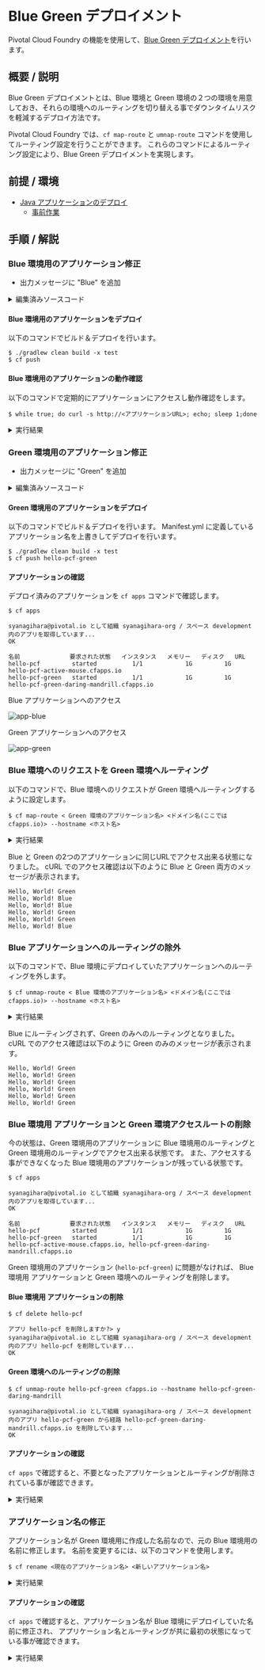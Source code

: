 # Blue Green デプロイメント
Pivotal Cloud Foundry の機能を使用して、[Blue Green デプロイメント](https://martinfowler.com/bliki/BlueGreenDeployment.html)を行います。

## 概要 / 説明
Blue Green デプロイメントとは、Blue 環境と Green 環境の２つの環境を用意しておき、それらの環境へのルーティングを切り替える事でダウンタイムリスクを軽減するデプロイ方法です。

Pivotal Cloud Foundry では、`cf map-route` と `umnap-route` コマンドを使用してルーティング設定を行うことができます。
これらのコマンドによるルーティング設定により、Blue Green デプロイメントを実現します。


## 前提 / 環境
- [Java アプリケーションのデプロイ](https://github.com/shinyay/pcf-workshop-deploy-java/blob/master/README.md)
  - [事前作業](https://github.com/shinyay/pcf-workshop-prerequisite/blob/master/README.md)

## 手順 / 解説
### Blue 環境用のアプリケーション修正

- 出力メッセージに "Blue" を追加

<details><summary>編集済みソースコード</summary>

```
@GetMapping("/")
String hello() {
    return "Hello, World! Blue";
}
```
</details>

#### Blue 環境用のアプリケーションをデプロイ
以下のコマンドでビルド＆デプロイを行います。

```
$ ./gradlew clean build -x test
$ cf push
```

#### Blue 環境用のアプリケーションの動作確認
以下のコマンドで定期的にアプリケーションにアクセスし動作確認をします。

```
$ while true; do curl -s http://<アプリケーションURL>; echo; sleep 1;done
```

<details><summary>実行結果</summary>

```
Hello, World! Blue
Hello, World! Blue
Hello, World! Blue
Hello, World! Blue
Hello, World! Blue
Hello, World! Blue
```
</details>

### Green 環境用のアプリケーション修正

- 出力メッセージに "Green" を追加

<details><summary>編集済みソースコード</summary>

```
@GetMapping("/")
String hello() {
    return "Hello, World! Green";
}
```
</details>

#### Green 環境用のアプリケーションをデプロイ
以下のコマンドでビルド＆デプロイを行います。
Manifest.yml に定義しているアプリケーション名を上書きしてデプロイを行います。

```
$ ./gradlew clean build -x test
$ cf push hello-pcf-green
```

#### アプリケーションの確認
デプロイ済みのアプリケーションを `cf apps` コマンドで確認します。

```
$ cf apps

syanagihara@pivotal.io として組織 syanagihara-org / スペース development 内のアプリを取得しています...
OK

名前              要求された状態   インスタンス   メモリー   ディスク   URL
hello-pcf         started          1/1            1G         1G         hello-pcf-active-mouse.cfapps.io
hello-pcf-green   started          1/1            1G         1G         hello-pcf-green-daring-mandrill.cfapps.io
```

Blue アプリケーションへのアクセス

![app-blue](images/app-blue.png)

Green アプリケーションへのアクセス

![app-green](images/app-green.png)

### Blue 環境へのリクエストを Green 環境へルーティング
以下のコマンドで、Blue 環境へのリクエストが Green 環境へルーティングするように設定します。

```
$ cf map-route < Green 環境のアプリケーション名> <ドメイン名(ここでは cfapps.io)> --hostname <ホスト名>
```

<details><summary>実行結果</summary>

```
$ cf map-route hello-pcf-green cfapps.io --hostname hello-pcf-active-mouse

syanagihara@pivotal.io として組織 syanagihara-org / スペース development の経路 hello-pcf-active-mouse.cfapps.io を作成しています...
OK
経路 hello-pcf-active-mouse.cfapps.io は既に存在しています
syanagihara@pivotal.io として経路 hello-pcf-active-mouse.cfapps.io を組織 syanagihara-org / スペース development 内のアプリ hello-pcf-green に追加しています...
OK
```
</details>

Blue と Green の2つのアプリケーションに同じURLでアクセス出来る状態になりました。
cURL でのアクセス確認は以下のように Blue と Green 両方のメッセージが表示されます。

```
Hello, World! Green
Hello, World! Blue
Hello, World! Blue
Hello, World! Green
Hello, World! Green
Hello, World! Blue
```

### Blue アプリケーションへのルーティングの除外
以下のコマンドで、Blue 環境にデプロイしていたアプリケーションへのルーティングを外します。

```
$ cf unmap-route < Blue 環境のアプリケーション名> <ドメイン名(ここでは cfapps.io)> --hostname <ホスト名>
```

<details><summary>実行結果</summary>

```
$ cf unmap-route hello-pcf cfapps.io --hostname hello-pcf-active-mouse

syanagihara@pivotal.io として組織 syanagihara-org / スペース development 内のアプリ hello-pcf から経路 hello-pcf-active-mouse.cfapps.io を削除しています...
OK
```
</details>

Blue にルーティングされず、Green のみへのルーティングとなりました。
cURL でのアクセス確認は以下のように Green のみのメッセージが表示されます。

```
Hello, World! Green
Hello, World! Green
Hello, World! Green
Hello, World! Green
Hello, World! Green
Hello, World! Green
```

### Blue 環境用 アプリケーションと Green 環境アクセスルートの削除
今の状態は、Green 環境用のアプリケーションに Blue 環境用のルーティングと Green 環境用のルーティングでアクセス出来る状態です。
また、アクセスする事ができなくなった Blue 環境用のアプリケーションが残っている状態です。

```
$ cf apps

syanagihara@pivotal.io として組織 syanagihara-org / スペース development 内のアプリを取得しています...
OK

名前              要求された状態   インスタンス   メモリー   ディスク   URL
hello-pcf         started          1/1            1G         1G
hello-pcf-green   started          1/1            1G         1G         hello-pcf-active-mouse.cfapps.io, hello-pcf-green-daring-mandrill.cfapps.io
```

Green 環境用のアプリケーション (`hello-pcf-green`) に問題がなければ、
Blue 環境用 アプリケーションと Green 環境へのルーティングを削除します。

#### Blue 環境用 アプリケーションの削除
```
$ cf delete hello-pcf

アプリ hello-pcf を削除しますか?> y
syanagihara@pivotal.io として組織 syanagihara-org / スペース development 内のアプリ hello-pcf を削除しています...
OK
```

#### Green 環境へのルーティングの削除
```
$ cf unmap-route hello-pcf-green cfapps.io --hostname hello-pcf-green-daring-mandrill

syanagihara@pivotal.io として組織 syanagihara-org / スペース development 内のアプリ hello-pcf-green から経路 hello-pcf-green-daring-mandrill.cfapps.io を削除しています...
OK
```

#### アプリケーションの確認
`cf apps` で確認すると、不要となったアプリケーションとルーティングが削除されている事が確認できます。

<details><summary>実行結果</summary>

```
$ cf apps

syanagihara@pivotal.io として組織 syanagihara-org / スペース development 内のアプリを取得しています...
OK

名前              要求された状態   インスタンス   メモリー   ディスク   URL
hello-pcf-green   started          1/1            1G         1G         hello-pcf-active-mouse.cfapps.io
```
</details>

### アプリケーション名の修正
アプリケーション名が Green 環境用に作成した名前なので、元の Blue 環境用の名前に修正します。
名前を変更するには、以下のコマンドを使用します。

```
$ cf rename <現在のアプリケーション名> <新しいアプリケーション名>
```

<details><summary>実行結果</summary>

```
$ cf rename hello-pcf-green hello-pcf

syanagihara@pivotal.io として組織 syanagihara-org / スペース development 内のアプリ hello-pcf-green を hello-pcf に名前変更しています...
OK
```
</details>


#### アプリケーションの確認
`cf apps` で確認すると、アプリケーション名が Blue 環境にデプロイしていた名前に修正され、
アプリケーション名とルーティングが共に最初の状態になっている事が確認できます。

<details><summary>実行結果</summary>

```
$ cf apps

syanagihara@pivotal.io として組織 syanagihara-org / スペース development 内のアプリを取得しています...
OK

名前        要求された状態   インスタンス   メモリー   ディスク   URL
hello-pcf   started          1/1            1G         1G         hello-pcf-active-mouse.cfapps.io
```

### Blue Green デプロイメントの切り戻し
Blue 環境のアプリケーションを削除する前であれば、新しいアプリケーション(Green 環境)に問題が確認された場合に切り戻しができます。
手順は、以下のように Blue Green デプロイメントの手順を逆に実施します。

```
$ cf map-route < Blue 環境のアプリケーション名> <ドメイン名(ここでは cfapps.io)> --hostname <ホスト名>
$ cf unmap-route < Green 環境のアプリケーション名> <ドメイン名(ここでは cfapps.io)> --hostname <ホスト名>
```

## まとめ / 振り返り
